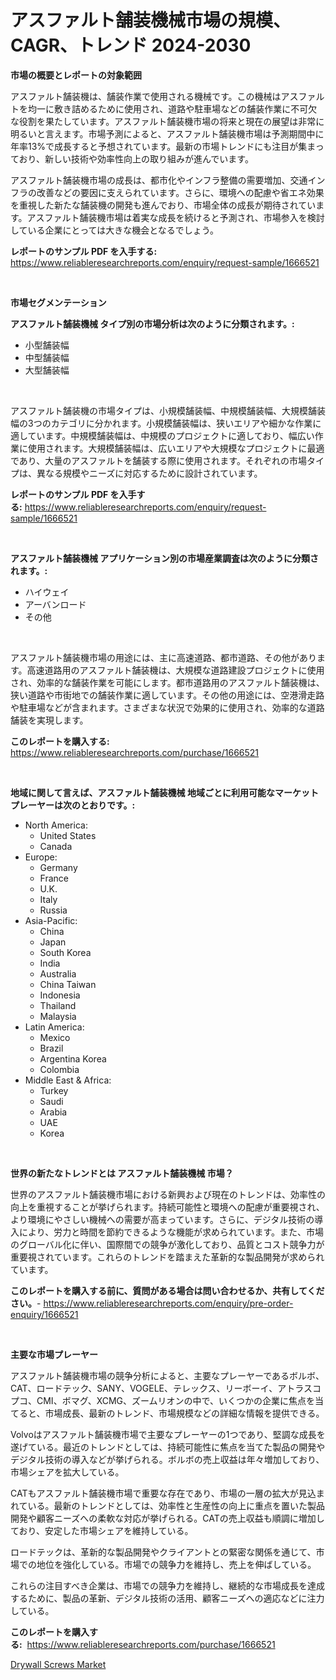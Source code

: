 <p><h1>アスファルト舗装機械市場の規模、CAGR、トレンド 2024-2030</h1></p><p><strong>市場の概要とレポートの対象範囲</strong></p>
<p><p>アスファルト舗装機は、舗装作業で使用される機械です。この機械はアスファルトを均一に敷き詰めるために使用され、道路や駐車場などの舗装作業に不可欠な役割を果たしています。アスファルト舗装機市場の将来と現在の展望は非常に明るいと言えます。市場予測によると、アスファルト舗装機市場は予測期間中に年率13%で成長すると予想されています。最新の市場トレンドにも注目が集まっており、新しい技術や効率性向上の取り組みが進んでいます。</p><p>アスファルト舗装機市場の成長は、都市化やインフラ整備の需要増加、交通インフラの改善などの要因に支えられています。さらに、環境への配慮や省エネ効果を重視した新たな舗装機の開発も進んでおり、市場全体の成長が期待されています。アスファルト舗装機市場は着実な成長を続けると予測され、市場参入を検討している企業にとっては大きな機会となるでしょう。</p></p>
<p><strong>レポートのサンプル PDF を入手する:</strong> <a href="https://www.reliableresearchreports.com/enquiry/request-sample/1666521">https://www.reliableresearchreports.com/enquiry/request-sample/1666521</a></p>
<p>&nbsp;</p>
<p><strong>市場セグメンテーション</strong></p>
<p><strong>アスファルト舗装機械 タイプ別の市場分析は次のように分類されます。:</strong></p>
<p><ul><li>小型舗装幅</li><li>中型舗装幅</li><li>大型舗装幅</li></ul></p>
<p>&nbsp;</p>
<p><p>アスファルト舗装機の市場タイプは、小規模舗装幅、中規模舗装幅、大規模舗装幅の3つのカテゴリに分かれます。小規模舗装幅は、狭いエリアや細かな作業に適しています。中規模舗装幅は、中規模のプロジェクトに適しており、幅広い作業に使用されます。大規模舗装幅は、広いエリアや大規模なプロジェクトに最適であり、大量のアスファルトを舗装する際に使用されます。それぞれの市場タイプは、異なる規模やニーズに対応するために設計されています。</p></p>
<p><strong>レポートのサンプル PDF を入手する:</strong>&nbsp;<a href="https://www.reliableresearchreports.com/enquiry/request-sample/1666521">https://www.reliableresearchreports.com/enquiry/request-sample/1666521</a></p>
<p>&nbsp;</p>
<p><strong> アスファルト舗装機械 アプリケーション別の市場産業調査は次のように分類されます。:</strong></p>
<p><ul><li>ハイウェイ</li><li>アーバンロード</li><li>その他</li></ul></p>
<p>&nbsp;</p>
<p><p>アスファルト舗装機市場の用途には、主に高速道路、都市道路、その他があります。高速道路用のアスファルト舗装機は、大規模な道路建設プロジェクトに使用され、効率的な舗装作業を可能にします。都市道路用のアスファルト舗装機は、狭い道路や市街地での舗装作業に適しています。その他の用途には、空港滑走路や駐車場などが含まれます。さまざまな状況で効果的に使用され、効率的な道路舗装を実現します。</p></p>
<p><strong>このレポートを購入する:</strong>&nbsp; <a href="https://www.reliableresearchreports.com/purchase/1666521">https://www.reliableresearchreports.com/purchase/1666521</a></p>
<p>&nbsp;</p>
<p><strong>地域に関して言えば、アスファルト舗装機械 地域ごとに利用可能なマーケットプレーヤーは次のとおりです。:</strong></p>
<p><ul>
    <li>
        North America:
        <ul>
            <li>United States</li>
            <li>Canada</li>
        </ul>
    </li>
    <li>
        Europe:
        <ul>
            <li>Germany</li>
            <li>France</li>
            <li>U.K.</li>
            <li>Italy</li>
            <li>Russia</li>
        </ul>
    </li>
    <li>
        Asia-Pacific:
        <ul>
            <li>China</li>
            <li>Japan</li>
            <li>South Korea</li>
            <li>India</li>
            <li>Australia</li>
            <li>China Taiwan</li>
            <li>Indonesia</li>
            <li>Thailand</li>
            <li>Malaysia</li>
        </ul>
    </li>
    <li>
        Latin America:
        <ul>
            <li>Mexico</li>
            <li>Brazil</li>
            <li>Argentina Korea</li>
            <li>Colombia</li>
        </ul>
    </li>
    <li>
        Middle East & Africa:
        <ul>
            <li>Turkey</li>
            <li>Saudi</li>
            <li>Arabia</li>
            <li>UAE</li>
            <li>Korea</li>
        </ul>
    </li>
    </ul></p>
<p>&nbsp;</p>
<p><strong>世界の新たなトレンドとは アスファルト舗装機械 市場？</strong></p>
<p><p>世界のアスファルト舗装機市場における新興および現在のトレンドは、効率性の向上を重視することが挙げられます。持続可能性と環境への配慮が重要視され、より環境にやさしい機械への需要が高まっています。さらに、デジタル技術の導入により、労力と時間を節約できるような機能が求められています。また、市場のグローバル化に伴い、国際間での競争が激化しており、品質とコスト競争力が重要視されています。これらのトレンドを踏まえた革新的な製品開発が求められています。</p></p>
<p><strong>このレポートを購入する前に、質問がある場合は問い合わせるか、共有してください。</strong>- <a href="https://www.reliableresearchreports.com/enquiry/pre-order-enquiry/1666521">https://www.reliableresearchreports.com/enquiry/pre-order-enquiry/1666521</a></p>
<p>&nbsp;</p>
<p><strong>主要な市場プレーヤー</strong></p>
<p><p>アスファルト舗装機市場の競争分析によると、主要なプレーヤーであるボルボ、CAT、ロードテック、SANY、VOGELE、テレックス、リーボーイ、アトラスコプコ、CMI、ボマグ、XCMG、ズームリオンの中で、いくつかの企業に焦点を当てると、市場成長、最新のトレンド、市場規模などの詳細な情報を提供できる。</p><p>Volvoはアスファルト舗装機市場で主要なプレーヤーの1つであり、堅調な成長を遂げている。最近のトレンドとしては、持続可能性に焦点を当てた製品の開発やデジタル技術の導入などが挙げられる。ボルボの売上収益は年々増加しており、市場シェアを拡大している。</p><p>CATもアスファルト舗装機市場で重要な存在であり、市場の一層の拡大が見込まれている。最新のトレンドとしては、効率性と生産性の向上に重点を置いた製品開発や顧客ニーズへの柔軟な対応が挙げられる。CATの売上収益も順調に増加しており、安定した市場シェアを維持している。</p><p>ロードテックは、革新的な製品開発やクライアントとの緊密な関係を通じて、市場での地位を強化している。市場での競争力を維持し、売上を伸ばしている。</p><p>これらの注目すべき企業は、市場での競争力を維持し、継続的な市場成長を達成するために、製品の革新、デジタル技術の活用、顧客ニーズへの適応などに注力している。</p></p>
<p><strong>このレポートを購入する:</strong>&nbsp;&nbsp;<a href="https://www.reliableresearchreports.com/purchase/1666521">https://www.reliableresearchreports.com/purchase/1666521</a></p>
<p><p><a href="https://changeable-paste-463.notion.site/Drywall-Screws-Market-Insights-Market-Players-and-Forecast-Till-2031-5f20a68561db466ead8a1c72d15a0687">Drywall Screws Market</a></p></p>